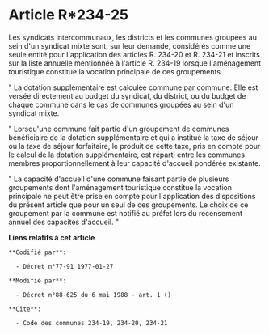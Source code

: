 # Article R*234-25

Les syndicats intercommunaux, les districts et les communes groupées au sein d'un syndicat mixte sont, sur leur demande,
considérés comme une seule entité pour l'application des articles R. 234-20 et R. 234-21 et inscrits sur la liste annuelle
mentionnée à l'article R. 234-19 lorsque l'aménagement touristique constitue la vocation principale de ces groupements.

" La dotation supplémentaire est calculée commune par commune. Elle est versée directement au budget du syndicat, du
district, ou du budget de chaque commune dans le cas de communes groupées au sein d'un syndicat mixte.

" Lorsqu'une commune fait partie d'un groupement de communes bénéficiaire de la dotation supplémentaire et qui a institué la
taxe de séjour ou la taxe de séjour forfaitaire, le produit de cette taxe, pris en compte pour le calcul de la dotation
supplémentaire, est réparti entre les communes membres proportionnellement à leur capacité d'accueil pondérée existante.

" La capacité d'accueil d'une commune faisant partie de plusieurs groupements dont l'aménagement touristique constitue la
vocation principale ne peut être prise en compte pour l'application des dispositions du présent article que pour un seul de
ces groupements. Le choix de ce groupement par la commune est notifié au préfet lors du recensement annuel des capacités
d'accueil. "

**Liens relatifs à cet article**

	**Codifié par**:

	  - Décret n°77-91 1977-01-27

	**Modifié par**:

	  - Décret n°88-625 du 6 mai 1988 - art. 1 ()

	**Cite**:

	  - Code des communes 234-19, 234-20, 234-21
